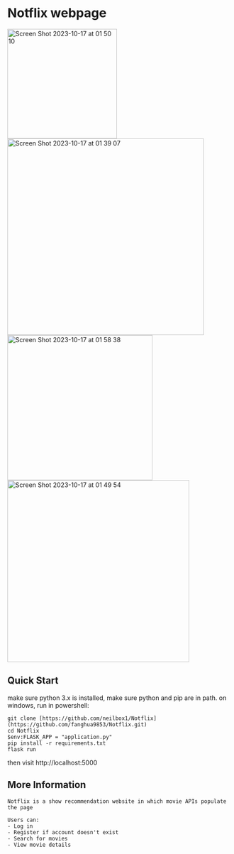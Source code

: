 # Notflix webpage

<img width="247" alt="Screen Shot 2023-10-17 at 01 50 10" src="https://github.com/fanghua9853/Notflix/assets/42789126/4a1b7be8-8c63-4e85-a7e0-a6f5ad8fa0d4">
<img width="443" alt="Screen Shot 2023-10-17 at 01 39 07" src="https://github.com/fanghua9853/Notflix/assets/42789126/b4457fb5-1853-4246-ae61-6815ba6548d7">
<img width="327" alt="Screen Shot 2023-10-17 at 01 58 38" src="https://github.com/fanghua9853/Notflix/assets/42789126/85fad1e0-4d3c-426a-aaf6-2fe8d3ee8f8e">
<img width="410" alt="Screen Shot 2023-10-17 at 01 49 54" src="https://github.com/fanghua9853/Notflix/assets/42789126/3be681f9-799c-4f02-b747-3453d4c3ac2c">




## Quick Start
make sure python 3.x is installed, make sure python and pip are in path.
on windows, run in powershell:
```
git clone [https://github.com/neilbox1/Notflix](https://github.com/fanghua9853/Notflix.git)
cd Notflix
$env:FLASK_APP = "application.py"
pip install -r requirements.txt
flask run

```
then visit http://localhost:5000

## More Information
```
Notflix is a show recommendation website in which movie APIs populate the page

Users can:
- Log in
- Register if account doesn't exist
- Search for movies
- View movie details
